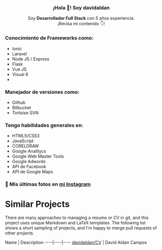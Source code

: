 <p align="center" width="300">
   <!--<img align="center" width="200" src="https://user-images.githubusercontent.com/1561955/106762302-fda9de00-6635-11eb-99be-3ef744e60c0e.png" />-->
   <h3 align="center">¡Hola 👋! Soy davidaldan</h3>
</p>

<p align="center">Soy <strong>Desarrollador Full Stack</strong> con 5 años experiencia.<br />¡Revisa mi contenido 👇!</p>
 
### Conocimiento de Frameworks como:
- Ionic
- Laravel
- Node JS / Express
- Flask
- Vue JS
- Visual 6
- 

### Manejador de versiones como:
- Github
- Bitbucket
- Tortoise SVN

### Tengo habilidades generales en:
- HTML5/CSS3
- JavaScript
- CORELDRAW
- Google Analitycs
- Google Web Master Tools
- Google Adwords
- API de Facebook
- API de Google Maps

### 📸 Mis últimas fotos en [mi Instagram](https://instagram.com/midu.dev)

# Similar Projects
There are many approaches to managing a resume or CV in git,
and this project uses unique Markdown and LaTeX templates.
The following list shows a short sampling of projects,
and I'm happy to merge pull requests of other projects.


Name | Description
----|----|----
[davidaldan/CV](https://davidaldan.github.io/) | David Aldan Campos
